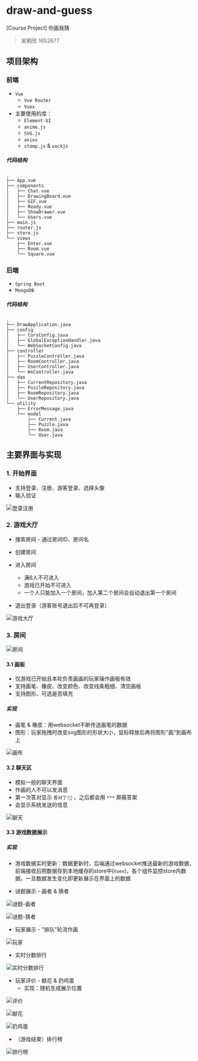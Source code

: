 # draw-and-guess

[Course Project] 你画我猜

> 吴桐欣 1652677



## 项目架构

### 前端

- `Vue` 
  - `Vue Router`
  - `Vuex`
- 主要使用的库：
  - `Element-UI` 
  - `anime.js` 
  - `SVG.js` 
  - `axios` 
  - `stomp.js` & `sockjs` 

##### 代码结构

```
.
├── App.vue
├── components
│   ├── Chat.vue
│   ├── DrawingBoard.vue
│   ├── GIF.vue
│   ├── Ready.vue
│   ├── ShowDrawer.vue
│   └── Users.vue
├── main.js
├── router.js
├── store.js
└── views
    ├── Enter.vue
    ├── Room.vue
    └── Square.vue
```



### 后端

- `Spring Boot` 
- `MongoDB` 

##### 代码结构

```
.
├── DrawApplication.java
├── config
│   ├── CorsConfig.java
│   ├── GlobalExceptionHandler.java
│   └── WebSocketConfig.java
├── controller
│   ├── PuzzleController.java
│   ├── RoomController.java
│   ├── UserController.java
│   └── WsController.java
├── dao
│   ├── CurrentRepository.java
│   ├── PuzzleRepository.java
│   ├── RoomRepository.java
│   └── UserRepository.java
└── utility
    ├── ErrorMessage.java
    └── model
        ├── Current.java
        ├── Puzzle.java
        ├── Room.java
        └── User.java
```



## 主要界面与实现

### 1. 开始界面

- 支持登录、注册、游客登录、选择头像
- 输入验证

![登录注册](assets/登录注册.JPG)



### 2. 游戏大厅

- 搜索房间 - 通过房间ID、房间名

- 创建房间

- 进入房间
  - 满6人不可进入
  - 游戏已开始不可进入
  - 一个人只能加入一个房间，加入第二个房间会自动退出第一个房间
- 退出登录（游客账号退出后不可再登录）

![游戏大厅](assets/游戏大厅.png)



### 3. 房间

![房间](assets/房间.png)

#### 3.1 画板

- 仅游戏已开始且本轮负责画画的玩家操作画板有效
- 支持画笔、橡皮、改变颜色、改变线条粗细、清空画板
- 支持图形、可选是否填充

##### 实现

- 画笔 & 橡皮：用websocket不断传送画笔的数据
- 图形：玩家拖拽时改变svg图形的形状大小，鼠标释放后再将图形"画"到画布上

![画布](assets/画布.png)



#### 3.2 聊天区

- 模拟一般的聊天界面
- 作画的人不可以发消息
- 第一次答对显示 `答对了!🎉` ，之后都会用 `***` 屏蔽答案
- 会显示系统发送的信息

![聊天](assets/聊天.png)



#### 3.3 游戏数据展示

##### 实现

- 游戏数据实时更新：数据更新时，后端通过websocket推送最新的游戏数据，前端接收后把数据存到本地缓存的store中(`Vuex`)，各个组件监控store内数据，一旦数据发生变化即更新展示在界面上的数据

- 谜题展示 - 画者 & 猜者

![谜题-画者](assets/谜题-画者.png)

![谜题-猜者](assets/谜题-猜者.png)

- 玩家展示 - "排队"轮流作画

![玩家](assets/玩家.png)

- 实时分数排行

![实时分数排行](assets/实时分数排行.png)

- 玩家评价 - 献花 & 扔鸡蛋
  - 实现：随机生成展示位置

![评价](assets/评价.png)

![献花](assets/献花.png)

![扔鸡蛋](assets/扔鸡蛋.png)

- （游戏结束）排行榜

![排行榜](assets/排行榜.png)